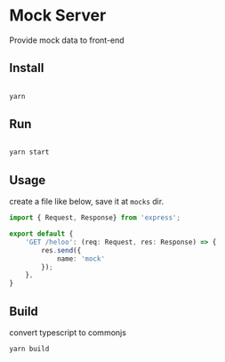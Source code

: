 # Mock Server

Provide mock data to front-end

## Install

```bash

yarn

```

## Run

```bash

yarn start

```

## Usage

create a file like below, save it at `mocks` dir.

```ts
import { Request, Response} from 'express';

export default {
    'GET /heloo': (req: Request, res: Response) => {
        res.send({
            name: 'mock'
        });
    },
}

```

## Build
convert typescript to commonjs

```bash
yarn build

```
